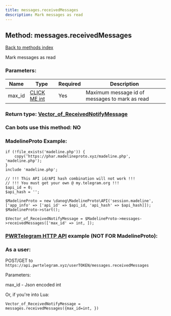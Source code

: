 ```yaml
---
title: messages.receivedMessages
description: Mark messages as read
---
```

## Method: messages.receivedMessages  
[Back to methods index](index.md)


Mark messages as read

### Parameters:

| Name     |    Type       | Required | Description |
|----------|---------------|----------|-------------|
|max\_id|[CLICK ME int](../types/int.md) | Yes|Maximum message id of messages to mark as read|


### Return type: [Vector\_of\_ReceivedNotifyMessage](../types/ReceivedNotifyMessage.md)

### Can bots use this method: **NO**


### MadelineProto Example:


```
if (!file_exists('madeline.php')) {
    copy('https://phar.madelineproto.xyz/madeline.php', 'madeline.php');
}
include 'madeline.php';

// !!! This API id/API hash combination will not work !!!
// !!! You must get your own @ my.telegram.org !!!
$api_id = 0;
$api_hash = '';

$MadelineProto = new \danog\MadelineProto\API('session.madeline', ['app_info' => ['api_id' => $api_id, 'api_hash' => $api_hash]]);
$MadelineProto->start();

$Vector_of_ReceivedNotifyMessage = $MadelineProto->messages->receivedMessages(['max_id' => int, ]);
```

### [PWRTelegram HTTP API](https://pwrtelegram.xyz) example (NOT FOR MadelineProto):



### As a user:

POST/GET to `https://api.pwrtelegram.xyz/userTOKEN/messages.receivedMessages`

Parameters:

max_id - Json encoded int




Or, if you're into Lua:

```
Vector_of_ReceivedNotifyMessage = messages.receivedMessages({max_id=int, })
```

